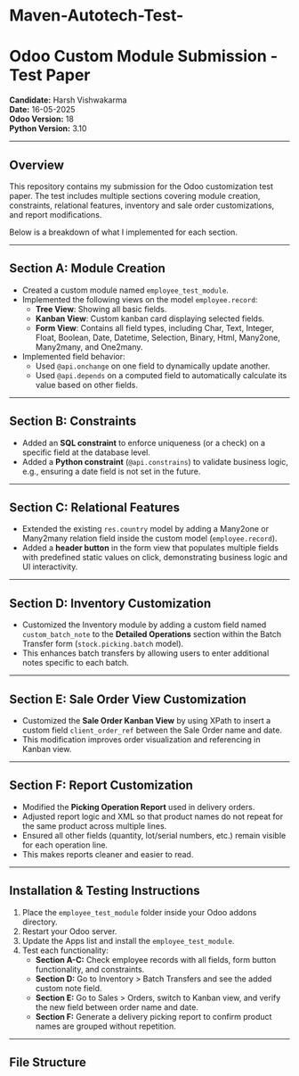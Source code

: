 # Maven-Autotech-Test-
# Odoo Custom Module Submission - Test Paper

**Candidate:** Harsh Vishwakarma  
**Date:** 16-05-2025  
**Odoo Version:** 18  
**Python Version:** 3.10  

---

## Overview

This repository contains my submission for the Odoo customization test paper. The test includes multiple sections covering module creation, constraints, relational features, inventory and sale order customizations, and report modifications.

Below is a breakdown of what I implemented for each section.

---

## Section A: Module Creation

- Created a custom module named `employee_test_module`.
- Implemented the following views on the model `employee.record`:
  - **Tree View**: Showing all basic fields.
  - **Kanban View**: Custom kanban card displaying selected fields.
  - **Form View**: Contains all field types, including Char, Text, Integer, Float, Boolean, Date, Datetime, Selection, Binary, Html, Many2one, Many2many, and One2many.
- Implemented field behavior:
  - Used `@api.onchange` on one field to dynamically update another.
  - Used `@api.depends` on a computed field to automatically calculate its value based on other fields.

---

## Section B: Constraints

- Added an **SQL constraint** to enforce uniqueness (or a check) on a specific field at the database level.
- Added a **Python constraint** (`@api.constrains`) to validate business logic, e.g., ensuring a date field is not set in the future.

---

## Section C: Relational Features

- Extended the existing `res.country` model by adding a Many2one or Many2many relation field inside the custom model (`employee.record`).
- Added a **header button** in the form view that populates multiple fields with predefined static values on click, demonstrating business logic and UI interactivity.

---

## Section D: Inventory Customization

- Customized the Inventory module by adding a custom field named `custom_batch_note` to the **Detailed Operations** section within the Batch Transfer form (`stock.picking.batch` model).
- This enhances batch transfers by allowing users to enter additional notes specific to each batch.

---

## Section E: Sale Order View Customization

- Customized the **Sale Order Kanban View** by using XPath to insert a custom field `client_order_ref` between the Sale Order name and date.
- This modification improves order visualization and referencing in Kanban view.

---

## Section F: Report Customization

- Modified the **Picking Operation Report** used in delivery orders.
- Adjusted report logic and XML so that product names do not repeat for the same product across multiple lines.
- Ensured all other fields (quantity, lot/serial numbers, etc.) remain visible for each operation line.
- This makes reports cleaner and easier to read.

---

## Installation & Testing Instructions

1. Place the `employee_test_module` folder inside your Odoo addons directory.  
2. Restart your Odoo server.  
3. Update the Apps list and install the `employee_test_module`.  
4. Test each functionality:
   - **Section A-C:** Check employee records with all fields, form button functionality, and constraints.  
   - **Section D:** Go to Inventory > Batch Transfers and see the added custom note field.  
   - **Section E:** Go to Sales > Orders, switch to Kanban view, and verify the new field between order name and date.  
   - **Section F:** Generate a delivery picking report to confirm product names are grouped without repetition.

---

## File Structure

